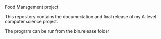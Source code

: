 Food Management project

This repository contains the documentation and final release of my A-level computer science project.

The program can be run from the bin/release folder
